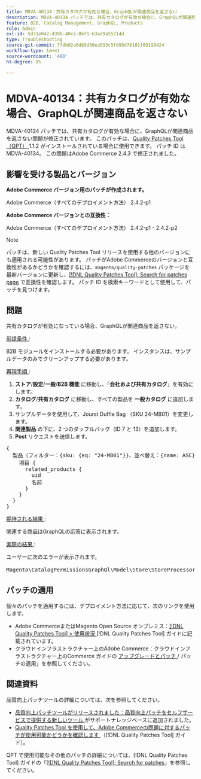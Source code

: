 ```yaml
---
title: MDVA-40134：共有カタログが有効な場合、GraphQLが関連商品を返さない
description: MDVA-40134 パッチでは、共有カタログが有効な場合に、GraphQLが関連商品を返さない問題が修正されています。 このパッチは、[Quality Patches Tool （QPT） ] （https://experienceleague.adobe.com/en/docs/commerce-operations/tools/quality-patches-tool/quality-patches-tool-to-self-serve-quality-patches） 1.1.2 がインストールされている場合に利用できます。 パッチ ID は MDVA-40134。 この問題はAdobe Commerce 2.4.3 で修正されました。
feature: B2B, Catalog Management, GraphQL, Products
role: Admin
exl-id: 5d31e042-4396-40ce-8bf1-63ad9a55214d
type: Troubleshooting
source-git-commit: 7fdb02a6d89d50ea593c5fd99d78101f89198424
workflow-type: tm+mt
source-wordcount: '480'
ht-degree: 0%

---
```


# MDVA-40134：共有カタログが有効な場合、GraphQLが関連商品を返さない

MDVA-40134 パッチでは、共有カタログが有効な場合に、GraphQLが関連商品を返さない問題が修正されています。 このパッチは、[Quality Patches Tool （QPT） ](https://experienceleague.adobe.com/en/docs/commerce-operations/tools/quality-patches-tool/quality-patches-tool-to-self-serve-quality-patches)1.1.2 がインストールされている場合に使用できます。 パッチ ID は MDVA-40134。 この問題はAdobe Commerce 2.4.3 で修正されました。

## 影響を受ける製品とバージョン

**Adobe Commerce バージョン用のパッチが作成されます。**

Adobe Commerce（すべてのデプロイメント方法） 2.4.2-p1

**Adobe Commerce バージョンとの互換性：**

Adobe Commerce（すべてのデプロイメント方法） 2.4.2-p1 - 2.4.2-p2

>[!NOTE]
>
>パッチは、新しい Quality Patches Tool リリースを使用する他のバージョンにも適用される可能性があります。 パッチがAdobe Commerceのバージョンと互換性があるかどうかを確認するには、`magento/quality-patches` パッケージを最新バージョンに更新し、[[!DNL Quality Patches Tool]: Search for patches page](https://experienceleague.adobe.com/en/docs/commerce-operations/tools/quality-patches-tool/quality-patches-tool-to-self-serve-quality-patches) で互換性を確認します。 パッチ ID を検索キーワードとして使用して、パッチを見つけます。

## 問題

共有カタログが有効になっている場合、GraphQLが関連商品を返さない。

<u> 前提条件 </u>:

B2B モジュールをインストールする必要があります。
インスタンスは、サンプルデータのみでクリーンアップする必要があります。

<u> 再現手順 </u>:

1. **ストア**/**設定**/**一般**/**B2B 機能** に移動し、「**会社および共有カタログ**」を有効にします。
1. **カタログ**/**共有カタログ** に移動し、すべての製品を **一般カタログ** に追加します。
1. サンプルデータを使用して、Jourst Duffle Bag （SKU 24-MB01）を変更します。
1. **関連製品** の下に、2 つのダッフルバッグ（ID 7 と 13）を追加します。
1. **Post** リクエストを送信します。

<pre>&lbrace;
  製品（フィルター：{sku: {eq: "24-MB01"}}、並べ替え：{name: ASC}） &lbrace;
    項目 &lbrace;
      related_products &lbrace;
        uid
        名前
      &rbrace;
    &rbrace;
  &rbrace;
&rbrace;</pre>

<u> 期待される結果 </u>:

関連する商品はGraphQLの応答に表示されます。

<u> 実際の結果 </u>:

ユーザーに次のエラーが表示されます。

<pre>Magento\CatalogPermissionsGraphQl\Model\Store\StoreProcessor::getStoreId （）の戻り値は int 型にする必要があり、null は &lbrace;"exception":"[object] （GraphQL\\Error\\Error （code: 0）:Magento\\CatalogPermissionsGraphQl\\Model\\Store\\StoreProcessor::getStoreId （）の戻り値は int 型にする必要があり、null が返されます </pre>

## パッチの適用

個々のパッチを適用するには、デプロイメント方法に応じて、次のリンクを使用します。

* Adobe CommerceまたはMagento Open Source オンプレミス：[[!DNL Quality Patches Tool] > 使用状況 ](/help/tools/quality-patches-tool/usage.md) [!DNL Quality Patches Tool] ガイドに記載されています。
* クラウドインフラストラクチャー上のAdobe Commerce：クラウドインフラストラクチャー上のCommerce ガイドの [ アップグレードとパッチ ](https://experienceleague.adobe.com/docs/commerce-cloud-service/user-guide/develop/upgrade/apply-patches.html)/ パッチの適用」を参照してください。

## 関連資料

品質向上パッチツールの詳細については、次を参照してください。

* [ 品質向上パッチツールがリリースされました：品質向上パッチをセルフサービスで提供する新しいツール ](https://experienceleague.adobe.com/en/docs/commerce-operations/tools/quality-patches-tool/quality-patches-tool-to-self-serve-quality-patches) がサポートナレッジベースに追加されました。
* [Quality Patches Tool を使用して、Adobe Commerceの問題に対するパッチが使用可能かどうかを確認します ](/help/tools/quality-patches-tool/patches-available-in-qpt/check-patch-for-magento-issue-with-magento-quality-patches.md) （[!DNL Quality Patches Tool] ガイド）。

QPT で使用可能なその他のパッチの詳細については、[!DNL Quality Patches Tool] ガイドの「[[!DNL Quality Patches Tool]: Search for patches](https://experienceleague.adobe.com/tools/commerce-quality-patches/index.html)」を参照してください。
